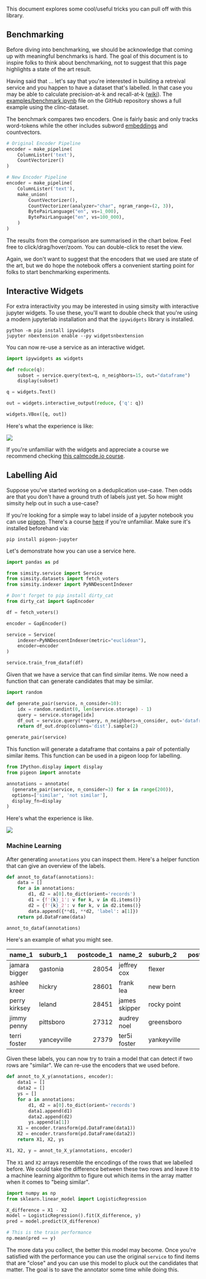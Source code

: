 <script src="https://cdn.jsdelivr.net/npm/vega@5"></script>
<script src="https://cdn.jsdelivr.net/npm/vega-lite@5"></script>
<script src="https://cdn.jsdelivr.net/npm/vega-embed@6"></script>
<script src="https://cdn.jsdelivr.net/gh/koaning/justcharts/justcharts.js"></script>

This document explores some cool/useful tricks you can pull off with this library.

## Benchmarking

Before diving into benchmarking, we should be acknowledge that coming
up with meaningful benchmarks is hard. The goal of this document is to
inspire folks to think about benchmarking, not to suggest that this page
highlights a state of the art result.

Having said that ... let's say that you're interested in building a retreival service and
you happen to have a dataset that's labelled. In that case you may
be able to calculate precision-at-k and recall-at-k ([wiki](https://en.wikipedia.org/wiki/Evaluation_measures_(information_retrieval)#Precision_at_k)). The [examples/benchmark.ipynb]() file on the
GitHub repository shows a full example using the clinc-dataset.

The benchmark compares two encoders. One is fairly basic and only
tracks word-tokens while the other includes subword [embeddings](https://rasahq.github.io/whatlies/api/language/bpemb_lang/) and
countvectors.

```python
# Original Encoder Pipeline
encoder = make_pipeline(
    ColumnLister('text'),
    CountVectorizer()
)

# New Encoder Pipeline
encoder = make_pipeline(
    ColumnLister('text'),
    make_union(
        CountVectorizer(),
        CountVectorizer(analyzer="char", ngram_range=(2, 3)),
        BytePairLanguage("en", vs=1_000),
        BytePairLanguage("en", vs=100_000),
    )
)
```

The results from the comparison are summarised in the chart below.
Feel free to click/drag/hover/zoom. You can double-click to reset the
view.

<vegachart schema-url="../pretty-chart.json"></vegachart>

Again, we don't want to suggest that the encoders that we used are
state of the art, but we do hope the notebook offers a convenient
starting point for folks to start benchmarking experiments.

## Interactive Widgets

For extra interactivity you may be interested in using simsity with
interactive jupyter widgets. To use these, you'll want to double
check that you're using a modern jupyterlab installation and that
the `ipywidgets` library is installed.

```
python -m pip install ipywidgets
jupyter nbextension enable --py widgetsnbextension
```

You can now re-use a service as an interactive widget.

```python
import ipywidgets as widgets

def reduce(q):
    subset = service.query(text=q, n_neighbors=15, out="dataframe")
    display(subset)

q = widgets.Text()

out = widgets.interactive_output(reduce, {'q': q})

widgets.VBox([q, out])
```

Here's what the experience is like:

![](../text-widget.gif)

If you're unfamiliar with the widgets and appreciate a course we recommend
checking [this calmcode.io course](https://calmcode.io/ipywidgets/introduction.html).

## Labelling Aid

Suppose you've started working on a deduplication use-case. Then odds are
that you don't have a ground truth of labels just yet. So how might simsity
help out in such a use-case?

If you're looking for a simple way to label inside of a jupyter notebook
you can use [pigeon](https://github.com/agermanidis/pigeon). There's a
course [here](https://calmcode.io/pigeon/introduction.html) if you're unfamiliar.
Make sure it's installed beforehand via:

```
pip install pigeon-jupyter
```

Let's demonstrate how you can use a service here.

```python
import pandas as pd

from simsity.service import Service
from simsity.datasets import fetch_voters
from simsity.indexer import PyNNDescentIndexer

# Don't forget to pip install dirty_cat
from dirty_cat import GapEncoder

df = fetch_voters()

encoder = GapEncoder()

service = Service(
    indexer=PyNNDescentIndexer(metric="euclidean"),
    encoder=encoder
)

service.train_from_dataf(df)
```

Given that we have a service that can find similar items. We
now need a function that can generate candidates that may
be similar.

```python
import random

def generate_pair(service, n_consider=10):
    idx = random.randint(0, len(service.storage) - 1)
    query = service.storage[idx]
    df_out = service.query(**query, n_neighbors=n_consider, out='dataframe')
    return df_out.drop(columns='dist').sample(2)

generate_pair(service)
```

This function will generate a dataframe that contains a pair
of potentially similar items. This function can be used in a
pigeon loop for labelling.

```python
from IPython.display import display
from pigeon import annotate

annotations = annotate(
  (generate_pair(service, n_consider=3) for x in range(200)),
  options=['similar', 'not similar'],
  display_fn=display
)
```

Here's what the experience is like.

![](../pigeon-widget.gif)

### Machine Learning

After generating `annotations` you can inspect them. Here's a
helper function that can give an overview of the labels.

```python
def annot_to_dataf(annotations):
    data = []
    for a in annotations:
        d1, d2 = a[0].to_dict(orient='records')
        d1 = {f'{k}_1': v for k, v in d1.items()}
        d2 = {f'{k}_2': v for k, v in d2.items()}
        data.append({**d1, **d2, 'label': a[1]})
    return pd.DataFrame(data)

annot_to_dataf(annotations)
```

Here's an example of what you might see.

| name_1        | suburb_1    |   postcode_1 | name_2        | suburb_2    |   postcode_2 | label       |
|:--------------|:------------|-------------:|:--------------|:------------|-------------:|:------------|
| jamara bigger | gastonia    |        28054 | jeffrey cox   | flexer      |        28702 | not similar |
| ashlee kreer  | hickry      |        28601 | frank lea     | new bern    |        28562 | not similar |
| perry kirksey | leland      |        28451 | james skipper | rocky point |        28457 | not similar |
| jimmy penny   | pittsboro   |        27312 | audrey noel   | greensboro  |        27405 | not similar |
| terri foster  | yanceyville |        27379 | ter5i foster  | yankeyville |        27379 | similar     |

Given these labels, you can now try to train a model that can detect if two rows are "similar".
We can re-use the encoders that we used before.

```python
def annot_to_X_y(annotations, encoder):
    data1 = []
    data2 = []
    ys = []
    for a in annotations:
        d1, d2 = a[0].to_dict(orient='records')
        data1.append(d1)
        data2.append(d2)
        ys.append(a[1])
    X1 = encoder.transform(pd.DataFrame(data1))
    X2 = encoder.transform(pd.DataFrame(data2))
    return X1, X2, ys

X1, X2, y = annot_to_X_y(annotations, encoder)
```

The `X1` and `X2` arrays resemble the encodings of the rows that we
labelled before. We could take the difference between these two rows
and leave it to a machine learning algorithm to figure out which
items in the array matter when it comes to "being similar".

```python
import numpy as np
from sklearn.linear_model import LogisticRegression

X_difference = X1 - X2
model = LogisticRegression().fit(X_difference, y)
pred = model.predict(X_difference)

# This is the train performance
np.mean(pred == y)
```

The more data you collect, the better this model may become. Once
you're satisfied with the performance you can use the original `service`
to find items that are "close" and you can use this model to
pluck out the candidates that matter. The goal is to save the annotator
some time while doing this.
